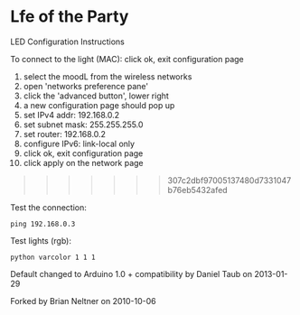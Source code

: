 Lfe of the Party
=================

LED Configuration Instructions

To connect to the light (MAC):
    click ok, exit configuration page
 
1. select the moodL from the wireless networks
2. open 'networks preference pane'
3. click the 'advanced button', lower right
4. a new configuration page should pop up
5. set IPv4 addr: 192.168.0.2
6. set subnet mask: 255.255.255.0
7. set router: 192.168.0.2
8. configure IPv6: link-local only
9. click ok, exit configuration page
10. click apply on the network page
>>>>>>> 307c2dbf97005137480d7331047b76eb5432afed

Test the connection:

    ping 192.168.0.3

Test lights (rgb):

    python varcolor 1 1 1
Default changed to Arduino 1.0 + compatibility by 
Daniel Taub on 2013-01-29


Forked by Brian Neltner on 2010-10-06
